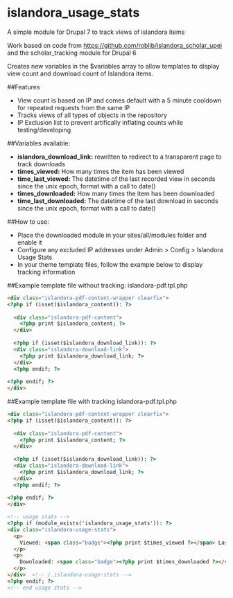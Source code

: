 islandora_usage_stats
=====================

A simple module for Drupal 7 to track views of islandora items

Work based on code from https://github.com/roblib/islandora_scholar_upei and the scholar_tracking module for Drupal 6

Creates new variables in the $variables array to allow templates to display view count and download count of Islandora items.

##Features
- View count is based on IP and comes default with a 5 minute cooldown for repeated requests from the same IP
- Tracks views of all types of objects in the repository
- IP Exclusion list to prevent artifically inflating counts while testing/developing

##Variables available:
- **islandora_download_link:** rewritten to redirect to a transparent page to track downloads
- **times_viewed:** How many times the item has been viewed
- **time_last_viewed:** The datetime of the last recorded view in seconds since the unix epoch, format with a call to date()
- **times_downloaded:** How many times the item has been downloaded
- **time_last_downloaded:**  The datetime of the last download in seconds since the unix epoch, format with a call to date()

##How to use:
- Place the downloaded module in your sites/all/modules folder and enable it
- Configure any excluded IP addresses under Admin > Config > Islandora Usage Stats
- In your theme template files, follow the example below to display tracking information

##Example template file without tracking:
islandora-pdf.tpl.php
```html
<div class="islandora-pdf-content-wrapper clearfix">
<?php if (isset($islandora_content)): ?>
  
  <div class="islandora-pdf-content">
    <?php print $islandora_content; ?>
  </div>
  
  <?php if (isset($islandora_download_link)): ?>
  <div class="islandora-download-link">
    <?php print $islandora_download_link; ?>
  </div>
  <?php endif; ?>
  
<?php endif; ?>
</div>
```

##Example template file with tracking
islandora-pdf.tpl.php
```html
<div class="islandora-pdf-content-wrapper clearfix">
<?php if (isset($islandora_content)): ?>
  
  <div class="islandora-pdf-content">
    <?php print $islandora_content; ?>
  </div>
  
  <?php if (isset($islandora_download_link)): ?>
  <div class="islandora-download-link">
    <?php print $islandora_download_link; ?>
  </div>
  <?php endif; ?>
  
<?php endif; ?>
</div>

<!-- usage stats -->
<?php if (module_exists('islandora_usage_stats')): ?>
<div class="islandora-usage-stats">
  <p>
    Viewed: <span class="badge"><?php print $times_viewed ?></span> Last viewed: <?php print $time_last_viewed==NULL ? 'Never' : date('g:ia, M d, Y', $time_last_viewed); ?></span>
  </p>
  <p>
    Downloaded: <span class="badge"><?php print $times_downloaded ?></span>
  </p>
</div>  <!-- /.islandora-usage-stats -->
<?php endif; ?>
<!-- end usage stats -->
```


